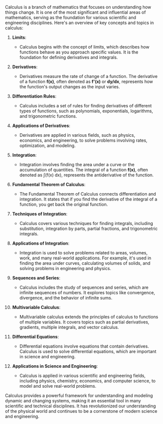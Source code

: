 Calculus is a branch of mathematics that focuses on understanding how things change. It is one of the most significant and influential areas of mathematics, serving as the foundation for various scientific and engineering disciplines. Here's an overview of key concepts and topics in calculus:

1. **Limits**:
   - Calculus begins with the concept of limits, which describes how functions behave as you approach specific values. It is the foundation for defining derivatives and integrals.

2. **Derivatives**:
   - Derivatives measure the rate of change of a function. The derivative of a function **f(x)**, often denoted as **f'(x)** or **dy/dx**, represents how the function's output changes as the input varies.

3. **Differentiation Rules**:
   - Calculus includes a set of rules for finding derivatives of different types of functions, such as polynomials, exponentials, logarithms, and trigonometric functions.

4. **Applications of Derivatives**:
   - Derivatives are applied in various fields, such as physics, economics, and engineering, to solve problems involving rates, optimization, and modeling.

5. **Integration**:
   - Integration involves finding the area under a curve or the accumulation of quantities. The integral of a function **f(x)**, often denoted as ∫(f(x) dx), represents the antiderivative of the function.

6. **Fundamental Theorem of Calculus**:
   - The Fundamental Theorem of Calculus connects differentiation and integration. It states that if you find the derivative of the integral of a function, you get back the original function.

7. **Techniques of Integration**:
   - Calculus covers various techniques for finding integrals, including substitution, integration by parts, partial fractions, and trigonometric integrals.

8. **Applications of Integration**:
   - Integration is used to solve problems related to areas, volumes, work, and many real-world applications. For example, it's used in finding the area under curves, calculating volumes of solids, and solving problems in engineering and physics.

9. **Sequences and Series**:
   - Calculus includes the study of sequences and series, which are infinite sequences of numbers. It explores topics like convergence, divergence, and the behavior of infinite sums.

10. **Multivariable Calculus**:
    - Multivariable calculus extends the principles of calculus to functions of multiple variables. It covers topics such as partial derivatives, gradients, multiple integrals, and vector calculus.

11. **Differential Equations**:
    - Differential equations involve equations that contain derivatives. Calculus is used to solve differential equations, which are important in science and engineering.

12. **Applications in Science and Engineering**:
    - Calculus is applied in various scientific and engineering fields, including physics, chemistry, economics, and computer science, to model and solve real-world problems.

Calculus provides a powerful framework for understanding and modeling dynamic and changing systems, making it an essential tool in many scientific and technical disciplines. It has revolutionized our understanding of the physical world and continues to be a cornerstone of modern science and engineering.